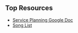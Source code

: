## Top Resources
- [Service Planning Google Doc](https://docs.google.com/spreadsheets/d/1eEDuqLMYUQ4G4ZbyPSJUgx8NoOlE7M6yo2lv2ZqtPwo/edit?gid=0#gid=0)
- [Song List](music/song-database.md)